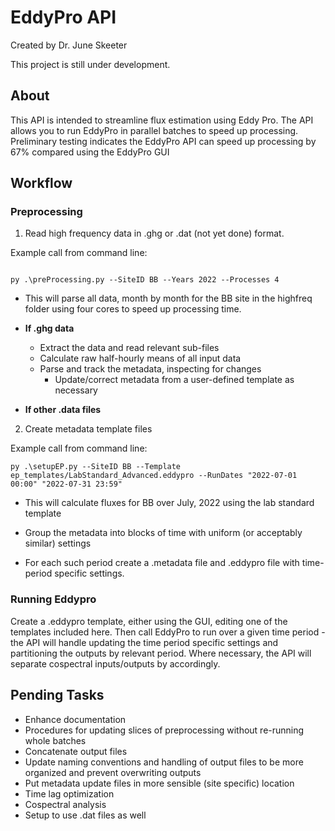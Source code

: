 # EddyPro API

Created by Dr. June Skeeter

This project is still under development.

## About

This API is intended to streamline flux estimation using Eddy Pro.  The API allows you to run EddyPro in parallel batches to speed up processing.  Preliminary testing indicates the EddyPro API can speed up processing by 67% compared using the EddyPro GUI


## Workflow


### Preprocessing

1. Read high frequency data in .ghg or .dat (not yet done) format.

Example call from command line:

```

py .\preProcessing.py --SiteID BB --Years 2022 --Processes 4

```

* This will parse all data, month by month for the BB site in the highfreq folder using four cores to speed up processing time.

* **If .ghg data** 
    * Extract the data and read relevant sub-files
    * Calculate raw half-hourly means of all input data
    * Parse and track the metadata, inspecting for changes
        * Update/correct metadata from a user-defined template as necessary

* **If other .data files**

2. Create metadata template files


Example call from command line:

```
py .\setupEP.py --SiteID BB --Template ep_templates/LabStandard_Advanced.eddypro --RunDates "2022-07-01 00:00" "2022-07-31 23:59" 

```

* This will calculate fluxes for BB over July, 2022 using the lab standard template

* Group the metadata into blocks of time with uniform (or acceptably similar) settings
* For each such period create a .metadata file and .eddypro file with time-period specific settings.

### Running Eddypro

Create a .eddypro template, either using the GUI, editing one of the templates included here.  Then call EddyPro to run over a given time period - the API will handle updating the time period specific settings and partitioning the outputs by relevant period.  Where necessary, the API will separate cospectral inputs/outputs by accordingly.



## Pending Tasks

* Enhance documentation
* Procedures for updating slices of preprocessing without re-running whole batches
* Concatenate output files
* Update naming conventions and handling of output files to be more organized and prevent overwriting outputs
* Put metadata update files in more sensible (site specific) location
* Time lag optimization
* Cospectral analysis
* Setup to use .dat files as well